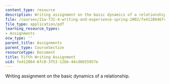 ```yaml
---
content_type: resource
description: Writing assignment on the basic dynamics of a relationship.
file: /courses/21w-731-4-writing-and-experience-spring-2002/fe4128646fc03f5312bb44cd0b55957e_assignment5.pdf
file_type: application/pdf
learning_resource_types:
- Assignments
ocw_type: ''
parent_title: Assignments
parent_type: CourseSection
resourcetype: Document
title: Fifth Writing Assignment
uid: fe412864-6fc0-3f53-12bb-44cd0b55957e
---
```

Writing assignment on the basic dynamics of a relationship.

